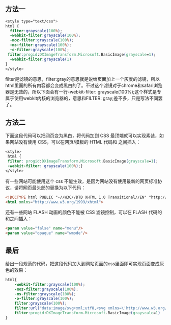 ## **方法一**

```css
<style type="text/css">
html {
  filter:grayscale(100%);
  -webkit-filter:grayscale(100%);
  -moz-filter:grayscale(100%);
  -ms-filter:grayscale(100%);
  -o-filter:grayscale(100%);
 filter:progid:DXImageTransform.Microsoft.BasicImage(grayscale=1);
  -webkit-filter:grayscale(1)
}
</style>
```

filter是滤镜的意思，filter:gray的意思就是说给页面加上一个灰度的滤镜，所以html里面的所有内容都会变成黑白的了。不过这个滤镜对于chrome和safari浏览器是无效的，所以下面会有一行-webkit-filter: grayscale(100%);这个样式是专属于使用webkit内核的浏览器的，意思和FILTER: gray;差不多，只是写法不同罢了。

## **方法二**

下面这段代码可以把网页变为黑白，将代码加到 CSS 最顶端就可以实现素装，如果网站没有使用 CSS，可以在网页/模板的 HTML 代码和 之间插入：

```css
<style>
 html {
 filter: progid:DXImageTransform.Microsoft.BasicImage(grayscale=1);
 -webkit-filter: grayscale(100%);}
</style>
```

有一些网站可能使用这个 css 不能生效，是因为网站没有使用最新的网页标准协议，请将网页最头部的替换为以下代码：

```html
<!DOCTYPE html PUBLIC "-//W3C//DTD XHTML 1.0 Transitional//EN" "http://www.w3.org/TR/xhtml1/DTD/xhtml1-transitional.dtd">
<html xmlns="http://www.w3.org/1999/xhtml">
```

还有一些网站 FLASH 动画的颜色不能被 CSS 滤镜控制，可以在 FLASH 代码的和之间插入：

```html
<param value="false" name="menu"/>
<param value="opaque" name="wmode"/>
```

## **最后**

给出一段规范的代码，把这段代码加入到网站页面的css里面即可实现页面变成灰色的效果：

```css
html{
    -webkit-filter:grayscale(100%);
    -moz-filter:grayscale(100%);
    -ms-filter:grayscale(100%);
    -o-filter:grayscale(100%);
    filter:grayscale(100%);
    filter:url("data:image/svg+xml;utf8,<svg xmlns=\'http://www.w3.org/2000/svg\'><filter id=\'grayscale\'><feColorMatrix type=\'matrix\' values=\'0.3333 0.3333 0.3333 0 0 0.3333 0.3333 0.3333 0 0 0.3333 0.3333 0.3333 0 0 0 0 0 1 0\'/></filter></svg>#grayscale");
    filter:progid:DXImageTransform.Microsoft.BasicImage(grayscale=1)
}
```


